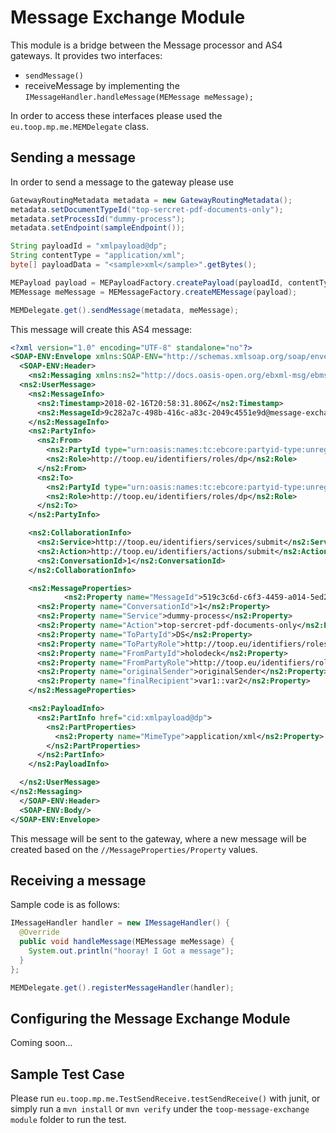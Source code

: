 # Message Exchange Module
This module is a bridge between the Message processor and AS4 gateways. It provides two interfaces:
* `sendMessage()`
* receiveMessage by implementing the `IMessageHandler.handleMessage(MEMessage meMessage);`

In order to access these interfaces please used the <code>eu.toop.mp.me.MEMDelegate</code> class.

## Sending a message

In order to send a message to the gateway please use 
```java
GatewayRoutingMetadata metadata = new GatewayRoutingMetadata();
metadata.setDocumentTypeId("top-sercret-pdf-documents-only");
metadata.setProcessId("dummy-process");
metadata.setEndpoint(sampleEndpoint());

String payloadId = "xmlpayload@dp";
String contentType = "application/xml";
byte[] payloadData = "<sample>xml</sample>".getBytes();

MEPayload payload = MEPayloadFactory.createPayload(payloadId, contentType, payloadData);
MEMessage meMessage = MEMessageFactory.createMEMessage(payload);

MEMDelegate.get().sendMessage(metadata, meMessage);
```

This message will create this AS4 message:

```xml
<?xml version="1.0" encoding="UTF-8" standalone="no"?>
<SOAP-ENV:Envelope xmlns:SOAP-ENV="http://schemas.xmlsoap.org/soap/envelope/">
  <SOAP-ENV:Header>
    <ns2:Messaging xmlns:ns2="http://docs.oasis-open.org/ebxml-msg/ebms/v3.0/ns/core/200704/" xmlns:soapenv="http://www.w3.org/2003/05/soap-envelope" soapenv:mustUnderstand="true">
  <ns2:UserMessage>
    <ns2:MessageInfo>
      <ns2:Timestamp>2018-02-16T20:58:31.806Z</ns2:Timestamp>
      <ns2:MessageId>9c282a7c-498b-416c-a83c-2049c4551e9d@message-exchange.toop.eu</ns2:MessageId>
    </ns2:MessageInfo>
    <ns2:PartyInfo>
      <ns2:From>
        <ns2:PartyId type="urn:oasis:names:tc:ebcore:partyid-type:unregistered">message-exchange</ns2:PartyId>
        <ns2:Role>http://toop.eu/identifiers/roles/dp</ns2:Role>
      </ns2:From>
      <ns2:To>
        <ns2:PartyId type="urn:oasis:names:tc:ebcore:partyid-type:unregistered">holodeck</ns2:PartyId>
        <ns2:Role>http://toop.eu/identifiers/roles/dp</ns2:Role>
      </ns2:To>
    </ns2:PartyInfo>

    <ns2:CollaborationInfo>
      <ns2:Service>http://toop.eu/identifiers/services/submit</ns2:Service>
      <ns2:Action>http://toop.eu/identifiers/actions/submit</ns2:Action>
      <ns2:ConversationId>1</ns2:ConversationId>
    </ns2:CollaborationInfo>

    <ns2:MessageProperties>
            <ns2:Property name="MessageId">519c3c6d-c6f3-4459-a014-5ed2ca2b62a7@message-exchange.toop.eu</ns2:Property>
      <ns2:Property name="ConversationId">1</ns2:Property>
      <ns2:Property name="Service">dummy-process</ns2:Property>
      <ns2:Property name="Action">top-sercret-pdf-documents-only</ns2:Property>
      <ns2:Property name="ToPartyId">DS</ns2:Property>
      <ns2:Property name="ToPartyRole">http://toop.eu/identifiers/roles/dc</ns2:Property>
      <ns2:Property name="FromPartyId">holodeck</ns2:Property>
      <ns2:Property name="FromPartyRole">http://toop.eu/identifiers/roles/dp</ns2:Property>
      <ns2:Property name="originalSender">originalSender</ns2:Property>
      <ns2:Property name="finalRecipient">var1::var2</ns2:Property>
    </ns2:MessageProperties>

    <ns2:PayloadInfo>
      <ns2:PartInfo href="cid:xmlpayload@dp">
        <ns2:PartProperties>
          <ns2:Property name="MimeType">application/xml</ns2:Property>
        </ns2:PartProperties>
      </ns2:PartInfo>
    </ns2:PayloadInfo>

  </ns2:UserMessage>
</ns2:Messaging>
  </SOAP-ENV:Header>
  <SOAP-ENV:Body/>
</SOAP-ENV:Envelope>
```

This message will be sent to the gateway, where a new message will be created based on the `//MessageProperties/Property` values.

## Receiving a message

Sample code is as follows:

```java
IMessageHandler handler = new IMessageHandler() {
  @Override
  public void handleMessage(MEMessage meMessage) {
    System.out.println("hooray! I Got a message");
  }
};

MEMDelegate.get().registerMessageHandler(handler);
```

## Configuring the Message Exchange Module

Coming soon...

## Sample Test Case

Please run `eu.toop.mp.me.TestSendReceive.testSendReceive()` with junit, or simply run a `mvn install` or `mvn verify` under the `toop-message-exchange module` folder to run the test.
